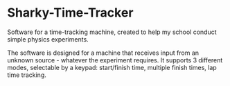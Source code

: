 # Sharky-Time-Tracker
Software for a time-tracking machine, created to help my school conduct simple physics experiments.

The software is designed for a machine that receives input from an unknown source - whatever the experiment requires.
It supports 3 different modes, selectable by a keypad: start/finish time, multiple finish times, lap time tracking.

